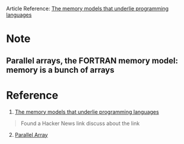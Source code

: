 Article Reference:
    [The memory models that underlie programming languages](http://canonical.org/~kragen/memory-models/)

# Note

## Parallel arrays, the FORTRAN memory model: memory is a bunch of arrays


# Reference

1. [The memory models that underlie programming languages](https://news.ycombinator.com/item?id=17099608)

> Found a Hacker News link discuss about the link

2. [Parallel Array](https://www.geeksforgeeks.org/parallel-array/)

